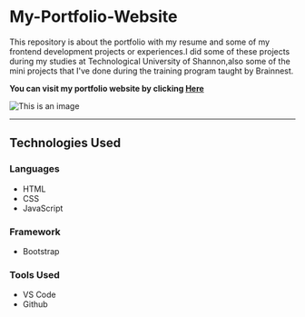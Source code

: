 # My-Portfolio-Website
This repository is about the portfolio with my resume and some of my frontend development projects or experiences.I did some of these projects during my studies at Technological University of Shannon,also some of  the mini projects that I've done during the training program taught by Brainnest.

**You can visit my portfolio website by clicking [Here](https://abishekjames.github.io/My-Portfolio-Website/)**

![This is an image](https://github.com/abishekjames/My-Portfolio-website/blob/main/assets/img/portfolio%20desktop.jpg)

---
<h2>Technologies Used </h2>

<h3>Languages</h3>

* HTML 
* CSS 
* JavaScript

<h3>Framework</h3>
  
 * Bootstrap 

<h3>Tools Used</h3>

* VS Code
* Github
